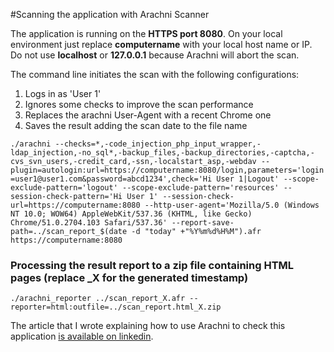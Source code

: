 #Scanning the application with Arachni Scanner

The application is running on the **HTTPS port 8080**. On your local environment just replace **computername** with your local host name or IP. Do not use **localhost** or **127.0.0.1** because Arachni will abort the scan.

The command line initiates the scan with the following configurations:

1. Logs in as 'User 1'
2. Ignores some checks to improve the scan performance
3. Replaces the arachni User-Agent with a recent Chrome one
4. Saves the result adding the scan date to the file name

`./arachni --checks=*,-code_injection_php_input_wrapper,-ldap_injection,-no_sql*,-backup_files,-backup_directories,-captcha,-cvs_svn_users,-credit_card,-ssn,-localstart_asp,-webdav --plugin=autologin:url=https://computername:8080/login,parameters='login=user1@user1.com&password=abcd1234',check='Hi User 1|Logout' --scope-exclude-pattern='logout' --scope-exclude-pattern='resources' --session-check-pattern='Hi User 1' --session-check-url=https://computername:8080 --http-user-agent='Mozilla/5.0 (Windows NT 10.0; WOW64) AppleWebKit/537.36 (KHTML, like Gecko) Chrome/51.0.2704.103 Safari/537.36' --report-save-path=../scan_report_$(date -d "today" +"%Y%m%d%H%M").afr https://computername:8080`

### Processing the result report to a zip file containing HTML pages (replace _X for the generated timestamp)
`./arachni_reporter ../scan_report_X.afr --reporter=html:outfile=../scan_report.html_X.zip`

The article that I wrote explaining how to use Arachni to check this application [is available on linkedin](https://www.linkedin.com/pulse/identifying-security-flaws-legacy-web-applications-arachni-pinto). 
